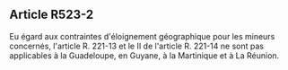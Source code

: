 ## Article R523-2

Eu égard aux contraintes d'éloignement géographique pour les mineurs concernés, l'article R. 221-13 et le II
de l'article R. 221-14 ne sont pas applicables à la Guadeloupe, en Guyane, à la Martinique et à La Réunion.


